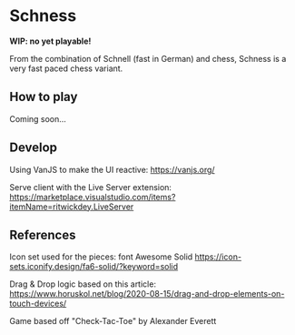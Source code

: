 # Schness

**WIP: no yet playable!**

From the combination of Schnell (fast in German) and chess, Schness is a very fast paced chess variant.

## How to play

Coming soon...

## Develop

Using VanJS to make the UI reactive: https://vanjs.org/

Serve client with the Live Server extension: https://marketplace.visualstudio.com/items?itemName=ritwickdey.LiveServer

## References

Icon set used for the pieces: font Awesome Solid https://icon-sets.iconify.design/fa6-solid/?keyword=solid

Drag & Drop logic based on this article: https://www.horuskol.net/blog/2020-08-15/drag-and-drop-elements-on-touch-devices/

Game based off "Check-Tac-Toe" by Alexander Everett
